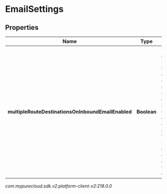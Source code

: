 # EmailSettings


## Properties

| Name | Type | Description | Notes |
| ------------ | ------------- | ------------- | ------------- |
| **multipleRouteDestinationsOnInboundEmailEnabled** | **Boolean** | This setting allows a single inbound email that contains multiple routes configured in Genesys Cloud to create a conversation per route. When this setting is disabled only a single conversation will be created |  [optional] |




_com.mypurecloud.sdk.v2:platform-client-v2:218.0.0_
